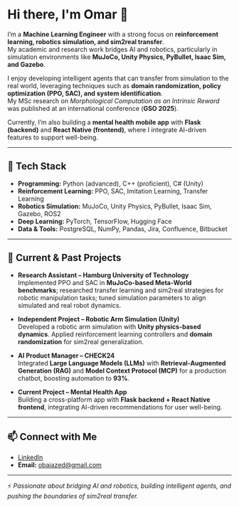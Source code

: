 # Hi there, I'm Omar 👋

I’m a **Machine Learning Engineer** with a strong focus on **reinforcement learning, robotics simulation, and sim2real transfer**.  
My academic and research work bridges AI and robotics, particularly in simulation environments like **MuJoCo, Unity Physics, PyBullet, Isaac Sim, and Gazebo**.  

I enjoy developing intelligent agents that can transfer from simulation to the real world, leveraging techniques such as **domain randomization, policy optimization (PPO, SAC), and system identification**.  
My MSc research on *Morphological Computation as an Intrinsic Reward* was published at an international conference (**GSO 2025**).  

Currently, I’m also building a **mental health mobile app** with **Flask (backend)** and **React Native (frontend)**, where I integrate AI-driven features to support well-being.

---

## 🔧 Tech Stack
- **Programming:** Python (advanced), C++ (proficient), C# (Unity)  
- **Reinforcement Learning:** PPO, SAC, Imitation Learning, Transfer Learning  
- **Robotics Simulation:** MuJoCo, Unity Physics, PyBullet, Isaac Sim, Gazebo, ROS2  
- **Deep Learning:** PyTorch, TensorFlow, Hugging Face  
- **Data & Tools:** PostgreSQL, NumPy, Pandas, Jira, Confluence, Bitbucket  

---

## 🚀 Current & Past Projects
- **Research Assistant – Hamburg University of Technology**  
  Implemented PPO and SAC in **MuJoCo-based Meta-World benchmarks**; researched transfer learning and sim2real strategies for robotic manipulation tasks; tuned simulation parameters to align simulated and real robot dynamics.  

- **Independent Project – Robotic Arm Simulation (Unity)**  
  Developed a robotic arm simulation with **Unity physics-based dynamics**. Applied reinforcement learning controllers and **domain randomization** for sim2real generalization.  

- **AI Product Manager – CHECK24**  
  Integrated **Large Language Models (LLMs)** with **Retrieval-Augmented Generation (RAG)** and **Model Context Protocol (MCP)** for a production chatbot, boosting automation to **93%**.  

- **Current Project – Mental Health App**  
  Building a cross-platform app with **Flask backend + React Native frontend**, integrating AI-driven recommendations for user well-being.  

---

## 📫 Connect with Me
- [LinkedIn](https://www.linkedin.com/in/omar-baiazid/)  
- **Email:** obaiazed@gmail.com  

---

⚡ *Passionate about bridging AI and robotics, building intelligent agents, and pushing the boundaries of sim2real transfer.*
